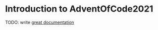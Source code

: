 # Introduction to AdventOfCode2021

TODO: write [great documentation](http://jacobian.org/writing/what-to-write/)
